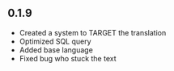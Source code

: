 ## 0.1.9

* Created a system to TARGET the translation
* Optimized SQL query
* Added base language
* Fixed bug who stuck the text
